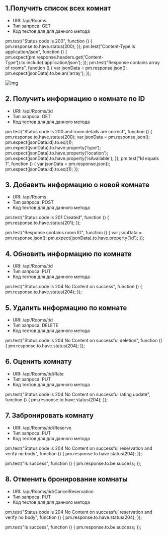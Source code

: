 ## 1.Получить список всех комнат 

* URI: /api/Rooms
* Тип запроса: GET 
* Код тестов для для данного метода 

pm.test("Status code is 200", function () {
    pm.response.to.have.status(200);
});
pm.test("Content-Type is application/json", function () {
    pm.expect(pm.response.headers.get('Content-Type')).to.include('application/json');
});
pm.test("Response contains array of rooms", function () {
    var jsonData = pm.response.json();
    pm.expect(jsonData).to.be.an('array');
});

![img]('https://github.com/kristyarudnik/Lab/blob/LabWork4_1/Lab%20Work%20№4/docs/images/Получить%20список%20всех%20комнат.jpg')

## 2. Получить информацию о комнате по ID

* URI: /api/Rooms/:id
* Тип запроса: GET 
* Код тестов для для данного метода 

pm.test("Status code is 200 and room details are correct", function () {
    pm.response.to.have.status(200);
    var jsonData = pm.response.json();
    pm.expect(jsonData.id).to.eql(1); 
    pm.expect(jsonData).to.have.property('type');
    pm.expect(jsonData).to.have.property('location');
    pm.expect(jsonData).to.have.property('isAvailable');
});
pm.test("Id equals 1", function () {
    var jsonData = pm.response.json();
    pm.expect(jsonData.id).to.eql(1); 
});


## 3. Добавить информацию о новой комнате

* URI: /api/Rooms
* Тип запроса: POST
* Код тестов для для данного метода

pm.test("Status code is 201 Created", function () {
    pm.response.to.have.status(201);
});

pm.test("Response contains room ID", function () {
    var jsonData = pm.response.json();
    pm.expect(jsonData).to.have.property('id');
});


## 4. Обновить информацию по комнате

* URI: /api/Rooms/:id
* Тип запроса: PUT
* Код тестов для для данного метода

pm.test("Status code is 204 No Content on success", function () {
    pm.response.to.have.status(204);
});

## 5. Удалить информацию по комнате

* URI: /api/Rooms/:id
* Тип запроса: DELETE
* Код тестов для для данного метода

pm.test("Status code is 204 No Content on successful deletion", function () {
    pm.response.to.have.status(204);
});

## 6. Оценить комнату

* URI: /api/Rooms/:id/Rate
* Тип запроса: PUT
* Код тестов для для данного метода

pm.test("Status code is 204 No Content on successful rating update", function () {
    pm.response.to.have.status(204);
});

## 7. Забронировать комнату

* URI: /api/Rooms/:id/Reserve
* Тип запроса: PUT
* Код тестов для для данного метода

pm.test("Status code is 204 No Content on successful reservation and verify no body", function () {
    pm.response.to.have.status(204);
});

pm.test("Is success", function () {
    pm.response.to.be.success;
});

## 8. Отменить бронирование комнаты

* URI: /api/Rooms/:id/CancelReservation
* Тип запроса: PUT
* Код тестов для для данного метода


pm.test("Status code is 204 No Content on successful reservation and verify no body", function () {
    pm.response.to.have.status(204);
});

pm.test("Is success", function () {
    pm.response.to.be.success;
});
